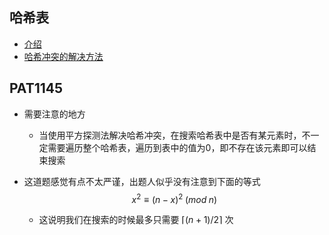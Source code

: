 ## 哈希表

- [介绍](https://zh.wikipedia.org/wiki/%E5%93%88%E5%B8%8C%E8%A1%A8)
- [哈希冲突的解决方法](https://www.jianshu.com/p/4d3cb99d7580)



## PAT1145

- 需要注意的地方

  - 当使用平方探测法解决哈希冲突，在搜索哈希表中是否有某元素时，不一定需要遍历整个哈希表，遍历到表中的值为0，即不存在该元素即可以结束搜索

- 这道题感觉有点不太严谨，出题人似乎没有注意到下面的等式
  $$
  x^2 \equiv (n - x)^2 \; (mod \;n)
  $$

  - 这说明我们在搜索的时候最多只需要 $\lceil (n+1) / 2 \rceil$ 次